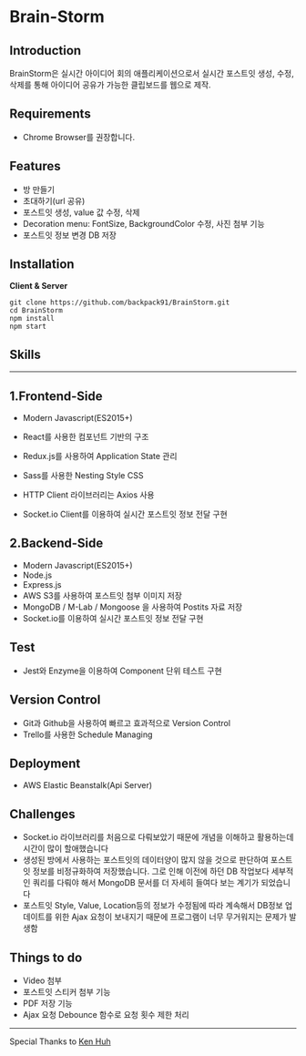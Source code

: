 # Brain-Storm

## Introduction

BrainStorm은 실시간 아이디어 회의 애플리케이션으로서 실시간 포스트잇 생성, 수정, 삭제를 통해 아이디어 공유가 가능한 클립보드를 웹으로 제작.



## **Requirements**

- Chrome Browser를 권장합니다.



## **Features**

- 방 만들기
- 초대하기(url 공유)
- 포스트잇 생성, value 값 수정, 삭제
- Decoration menu: FontSize, BackgroundColor 수정, 사진 첨부 기능
- 포스트잇 정보 변경 DB 저장



## **Installation**

**Client & Server**

```
git clone https://github.com/backpack91/BrainStorm.git
cd BrainStorm
npm install
npm start
```



## **Skills**

------

## **1.Frontend-Side**

- Modern Javascript(ES2015+)

- React를 사용한 컴포넌트 기반의 구조

- Redux.js를 사용하여 Application State 관리

- Sass를 사용한 Nesting Style CSS

- HTTP Client 라이브러리는 Axios 사용

- Socket.io Client를 이용하여 실시간 포스트잇 정보 전달 구현

## **2.Backend-Side**

- Modern Javascript(ES2015+)
- Node.js
- Express.js
- AWS S3를 사용하여 포스트잇 첨부 이미지 저장
- MongoDB / M-Lab / Mongoose 을 사용하여 Postits 자료 저장
- Socket.io를 이용하여 실시간 포스트잇 정보 전달 구현



## **Test**

- Jest와 Enzyme을 이용하여 Component 단위 테스트 구현



## **Version Control**

- Git과 Github을 사용하여 빠르고 효과적으로 Version Control
- Trello를 사용한 Schedule Managing



## **Deployment**

- AWS Elastic Beanstalk(Api Server)



## **Challenges**

- Socket.io 라이브러리를 처음으로 다뤄보았기 때문에 개념을 이해하고 활용하는데 시간이 많이 할애했습니다
- 생성된 방에서 사용하는 포스트잇의 데이터양이 많지 않을 것으로 판단하여 포스트잇 정보를 비정규화하여 저장했습니다. 그로 인해 이전에 하던 DB 작업보다 세부적인 쿼리를 다뤄야 해서 MongoDB 문서를 더 자세히 들여다 보는 계기가 되었습니다
- 포스트잇 Style, Value, Location등의 정보가 수정됨에 따라 계속해서 DB정보 업데이트를 위한 Ajax 요청이 보내지기 때문에 프로그램이 너무 무거워지는 문제가 발생함



## **Things to do**

- Video 첨부
- 포스트잇 스티커 첨부 기능
- PDF 저장 기능
- Ajax 요청 Debounce 함수로 요청 횟수 제한 처리



------

Special Thanks to [Ken Huh](https://github.com/ken123777 "ken huh")
